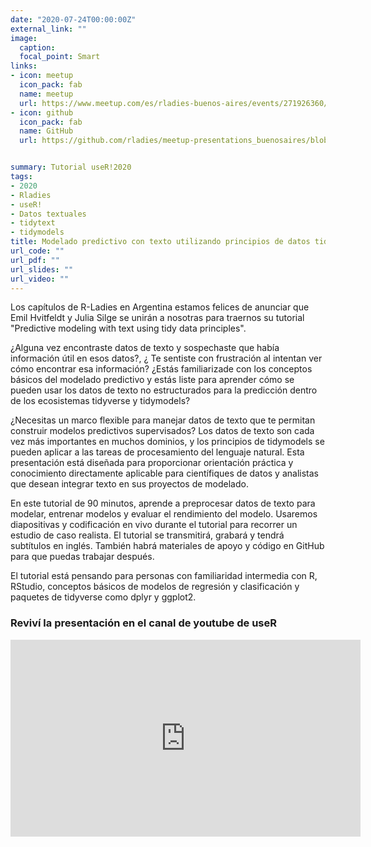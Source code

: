 ```yaml
---
date: "2020-07-24T00:00:00Z"
external_link: ""
image:
  caption:
  focal_point: Smart
links:
- icon: meetup
  icon_pack: fab
  name: meetup
  url: https://www.meetup.com/es/rladies-buenos-aires/events/271926360/
- icon: github
  icon_pack: fab
  name: GitHub
  url: https://github.com/rladies/meetup-presentations_buenosaires/blob/master/README.md


summary: Tutorial useR!2020
tags:
- 2020
- Rladies
- useR!
- Datos textuales
- tidytext
- tidymodels
title: Modelado predictivo con texto utilizando principios de datos tidy - useR! 2020
url_code: ""
url_pdf: ""
url_slides: ""
url_video: ""
---
```


Los capítulos de R-Ladies en Argentina estamos felices de anunciar que Emil Hvitfeldt y Julia Silge se unirán a nosotras para traernos su tutorial "Predictive modeling with text using tidy data principles".

¿Alguna vez encontraste datos de texto y sospechaste que había información útil en esos datos?, ¿ Te sentiste con frustración al intentan ver cómo encontrar esa información? ¿Estás familiarizade con los conceptos básicos del modelado predictivo y estás liste para aprender cómo se pueden usar los datos de texto no estructurados para la predicción dentro de los ecosistemas tidyverse y tidymodels?

¿Necesitas un marco flexible para manejar datos de texto que te permitan construir modelos predictivos supervisados?
Los datos de texto son cada vez más importantes en muchos dominios, y los principios de tidymodels se pueden aplicar a las tareas de procesamiento del lenguaje natural. Esta presentación está diseñada para proporcionar orientación práctica y conocimiento directamente aplicable para científiques de datos y analistas que desean integrar texto en sus proyectos de modelado.

En este tutorial de 90 minutos, aprende a preprocesar datos de texto para modelar, entrenar modelos y evaluar el rendimiento del modelo. Usaremos diapositivas y codificación en vivo durante el tutorial para recorrer un estudio de caso realista. El tutorial se transmitirá, grabará y tendrá subtítulos en inglés. También habrá materiales de apoyo y código en GitHub para que puedas trabajar después.

El tutorial está pensando para personas con familiaridad intermedia con R, RStudio, conceptos básicos de modelos de regresión y clasificación y paquetes de tidyverse como dplyr y ggplot2.



### Reviví la presentación en el canal de youtube de useR


<iframe width="560" height="315" src="https://www.youtube.com/embed/Sz8RB_fPYOk" title="YouTube video player" frameborder="0" allow="accelerometer; autoplay; clipboard-write; encrypted-media; gyroscope; picture-in-picture" allowfullscreen></iframe>